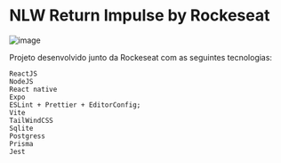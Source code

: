 # NLW Return Impulse by Rockeseat

![image](https://user-images.githubusercontent.com/8126507/177224093-25bbb368-2132-4614-a2a0-d5c7a345d3b4.png)

Projeto desenvolvido junto da Rockeseat com as seguintes tecnologias:

    ReactJS
    NodeJS
    React native
    Expo
    ESLint + Prettier + EditorConfig;
    Vite
    TailWindCSS
    Sqlite
    Postgress
    Prisma
    Jest
